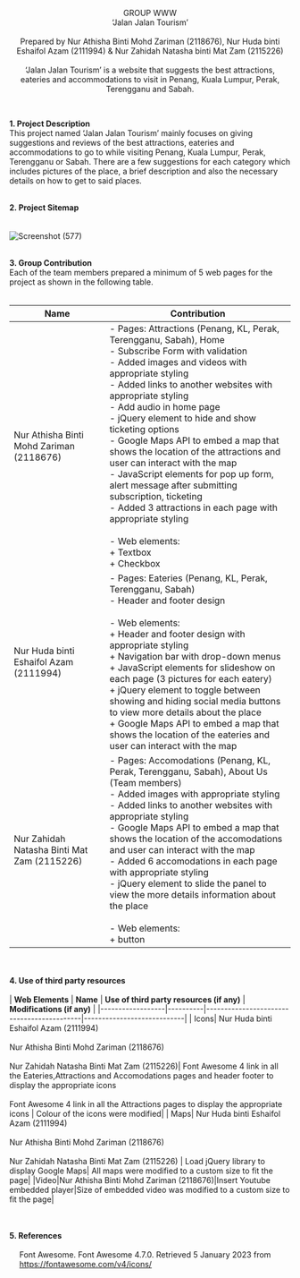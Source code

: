 <p align="center">
GROUP WWW
  <br>‘Jalan Jalan Tourism’<br><br>
Prepared by Nur Athisha Binti Mohd Zariman (2118676), Nur Huda binti Eshaifol Azam (2111994) & Nur Zahidah Natasha binti Mat Zam (2115226)<br><br>
  ‘Jalan Jalan Tourism’ is a website that suggests the best attractions, eateries and accommodations to visit in Penang, Kuala Lumpur, Perak, Terengganu and Sabah.

</p><br>

**1. Project Description**
<br>
          This project named ‘Jalan Jalan Tourism’ mainly focuses on giving suggestions and reviews of the best attractions, eateries and accommodations to go to while visiting Penang, Kuala Lumpur, Perak, Terengganu or Sabah. There are a few suggestions for each category which includes pictures of the place, a brief description and also the necessary details on how to get to said places. 
<br><br>

**2. Project Sitemap**
<br><br><br>
![Screenshot (577)](https://user-images.githubusercontent.com/122611852/212326778-2b872f7d-5ade-486c-a6e0-c81a75fd5629.png)
<br><br>

**3. Group Contribution**
<br>
Each of the team members prepared a minimum of 5 web pages for the project as shown in the following table. <br><br>

| **Name** | **Contribution** |
|----------|------------------|
| Nur Athisha Binti Mohd Zariman (2118676)|- Pages: Attractions (Penang, KL, Perak, Terengganu, Sabah), Home <br> - Subscribe Form with validation <br> - Added images and videos with appropriate styling <br> - Added links to another websites with appropriate styling <br>- Add audio in home page<br> - jQuery element to hide and show ticketing options<br>- Google Maps API to embed a map that shows the location of the attractions and user can interact with the map <br>- JavaScript elements for pop up form, alert message after submitting subscription, ticketing<br> - Added 3 attractions in each page with appropriate styling <br><br> - Web elements: <br>  + Textbox <br> + Checkbox|
| Nur Huda binti Eshaifol Azam (2111994)|- Pages: Eateries (Penang, KL, Perak, Terengganu, Sabah) <br> - Header and footer design <br><br> - Web elements: <br> + Header and footer design with appropriate styling <br> + Navigation bar with drop-down menus <br> + JavaScript elements for slideshow on each page (3 pictures for each eatery) <br> + jQuery element to toggle between showing and hiding social media buttons to view more details about the place <br> + Google Maps API to embed a map that shows the location of the eateries and user can interact with the map
| Nur Zahidah Natasha Binti Mat Zam (2115226)|- Pages: Accomodations (Penang, KL, Perak, Terengganu, Sabah), About Us (Team members) <br> - Added images with appropriate styling <br> - Added links to another websites with appropriate styling <br> - Google Maps API to embed a map that shows the location of the accomodations and user can interact with the map <br> - Added 6 accomodations in each page with appropriate styling <br> - jQuery element to slide the panel to view the more details information about the place  <br><br> - Web elements: <br> + button|

<br><br>
**4. Use of third party resources**
<br><br>
| **Web Elements** | **Name** | **Use of third party resources (if any)** | **Modifications (if any)** |
|------------------|----------|-------------------------------------------|----------------------------|
| Icons| Nur Huda binti Eshaifol Azam (2111994)<br><br> Nur Athisha Binti Mohd Zariman (2118676) <br><br> Nur Zahidah Natasha Binti Mat Zam (2115226)| Font Awesome 4 link in all the Eateries,Attractions and Accomodations pages and header footer to display the appropriate icons<br><br> Font Awesome 4 link in all the Attractions pages to display the appropriate icons | Colour of the icons were modified|
| Maps| Nur Huda binti Eshaifol Azam (2111994)<br><br> Nur Athisha Binti Mohd Zariman (2118676) <br><br> Nur Zahidah Natasha Binti Mat Zam (2115226) | Load jQuery library to display Google Maps| All maps were modified to a custom size to fit the page|
|Video|Nur Athisha Binti Mohd Zariman (2118676)|Insert Youtube embedded player|Size of embedded video was modified to a custom size to fit the page|

<br><br>
**5. References**
<br><br>
&emsp; Font Awesome. Font Awesome 4.7.0. Retrieved 5 January 2023 from <br> &emsp; https://fontawesome.com/v4/icons/



